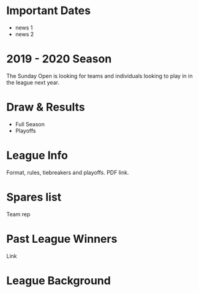 
# Important Dates
* news 1
* news 2

# 2019 - 2020 Season
The Sunday Open is looking for teams and individuals looking to play in in the league next year. 

# Draw & Results
* Full Season
* Playoffs

# League Info
Format, rules, tiebreakers and playoffs. PDF link.

# Spares list
Team rep

# Past League Winners
Link

# League Background
